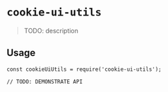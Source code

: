 # `cookie-ui-utils`

> TODO: description

## Usage

```
const cookieUiUtils = require('cookie-ui-utils');

// TODO: DEMONSTRATE API
```
